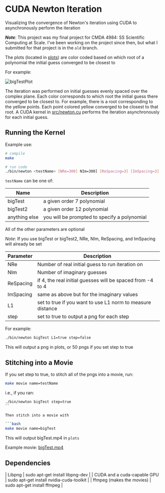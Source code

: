 # CUDA Newton Iteration

Visualizing the convergence of Newton's iteration using CUDA to asynchronously perform the iteration

***Note***: This project was my final project for CMDA 4984: SS Scientific Computing at Scale. I've been working on the project since then, but what I submitted for that project is in the `old` branch.

The plots (located in [plots](plots)) are color coded based on which root of a polynomial the initial guess converged to be closest to

For example:

![bigTestPlot](plots/bigTest.png)

The iteration was performed on initial guesses evenly spaced over the complex plane. Each color corresponds to which root the initial guess there converged to be closest to. For example, there is a root corresponding to the yellow points. Each point colored yellow converged to be closest to that root. A CUDA kernel in [src/newton.cu](src/newton.cu) performs the iteration asynchronously for each initial guess.

## Running the Kernel

Example use:

```bash
# compile
make

# run code
./bin/newton <testName> [NRe=300] NIm=300] [ReSpacing=3] [ImSpacing=3] [L1=false] [step=false]
```

`testName` can be one of:

| Name          | Description                                  |
|--             |--                                            |
| bigTest       | a given order 7 polynomial                   |
| bigTest2      | a given order 12 polynomial                  |
| anything else | you will be prompted to specify a polynomial |

All of the other parameters are optional

*Note*: If you use bigTest or bigTest2, NRe, NIm, ReSpacing, and ImSpacing will already be set

| Parameter | Description                                                |
|--         | --                                                         |
| NRe       | Number of real initial guess to run iteration on           |
| NIm       | Number of imaginary guesses                                |
| ReSpacing | if 4, the real initial guesses will be spaced from -4 to 4 |
| ImSpacing | same as above but for the imaginary values                 |
| L1        | set to true if you want to use L1 norm to measure distance |
| step      | set to true to output a png for each step                  |

For example:

```bash
./bin/newton bigTest L1=true step=false
```

This will output a png in plots, or 50 pngs if you set step to true

## Stitching into a Movie

If you set step to true, to stitch all of the pngs into a movie, run:

```bash
make movie name=testName
```

i.e., if you ran:

```bash
./bin/newton bigTest step=true
``

Then stitch into a movie with

```bash
make movie name=bigTest
```

This will output bigTest.mp4 in `plots`

Example movie: [bigTest.mp4](plots/bigTest.mp4)

## Dependencies

| Libpng                      | sudo apt-get install libpng-dev          |
| CUDA and a cuda-capable GPU | sudo apt-get install nvidia-cuda-toolkit |
| ffmpeg (makes the movies)   | sudo apt-get install ffmpeg              |
